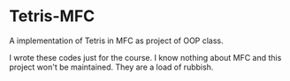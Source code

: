 # Tetris-MFC

A implementation of Tetris in MFC as project of OOP class.

I wrote these codes just for the course. I know nothing about MFC and this project won't be maintained. They are a load of rubbish.
